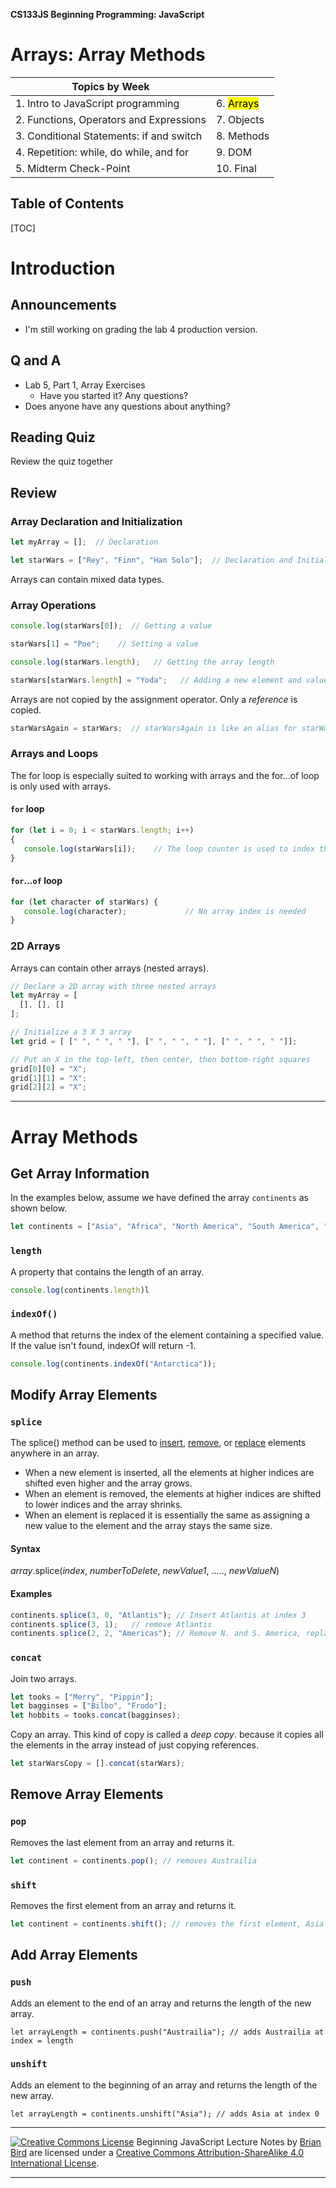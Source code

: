 

**CS133JS Beginning Programming: JavaScript**

<h1>Arrays: Array Methods</h1>


| Topics by Week                                       |            |
| ---------------------------------------------------- | ---------- |
| 1. Intro to JavaScript programming                   | 6. <mark> Arrays</mark>  |
| 2. Functions, Operators and Expressions              | 7. Objects |
| 3. Conditional Statements: if and switch             | 8. Methods |
| 4. Repetition: while, do while, and for | 9. DOM     |
| 5. Midterm Check-Point                               | 10. Final  |


<h2>Table of Contents</h2>

[TOC]

# Introduction

## Announcements

- I'm still working on grading the lab 4 production version. 

## Q and A

- Lab 5, Part 1, Array Exercises
  - Have you started it? Any questions?
- Does anyone have any questions about anything?

## Reading Quiz

Review the quiz together



## Review

### Array Declaration and Initialization

```javascript
let myArray = [];  // Declaration
```

```javascript
let starWars = ["Rey", "Finn", "Han Solo"];  // Declaration and Initialization
```

Arrays can contain mixed data types.

### Array Operations

```javascript
console.log(starWars[0]);  // Getting a value
```

```javascript
starWars[1] = "Poe";    // Setting a value
```

```javascript
console.log(starWars.length);   // Getting the array length
```

```javascript
starWars[starWars.length] = "Yoda";   // Adding a new element and value
```

Arrays are not copied by the assignment operator.  Only a *reference* is copied.

```javascript
starWarsAgain = starWars;  // starWarsAgain is like an alias for starWars
```



### Arrays and Loops

The for loop is especially suited to working with arrays and the for...of loop is only used with arrays.

#### `for` loop

```javascript
for (let i = 0; i < starWars.length; i++)
{
   console.log(starWars[i]);    // The loop counter is used to index the array
}
```

#### `for`...`of` loop

```javascript
for (let character of starWars) {
   console.log(character);             // No array index is needed
}
```



### 2D Arrays

Arrays can contain other arrays (nested arrays).

```javascript
// Declare a 2D array with three nested arrays
let myArray = [
  [], [], []
];
```

```javascript
// Initialize a 3 X 3 array
let grid = [ [" ", " ", " "], [" ", " ", " "], [" ", " ", " "]];

// Put an X in the top-left, then center, then bottom-right squares
grid[0][0] = "X";
grid[1][1] = "X";
grid[2][2] = "X";
```



------

# Array Methods

## Get Array Information

In the examples below, assume we have defined the array `continents` as shown below.

```javascript
let continents = ["Asia", "Africa", "North America", "South America", "Antarctica", "Europe", "Australia"];
```



### `length`

A property that contains the length of an array.

```javascript
console.log(continents.length)l
```



### `indexOf()`

A method that returns the index of the element containing a specified value.
If the value isn't found, indexOf will return -1.

```javascript
console.log(continents.indexOf("Antarctica"));
```



## Modify Array Elements
### `splice`

The splice() method can be used to <u>insert</u>, <u>remove</u>, or <u>replace</u> elements anywhere in an array.

- When a new element is inserted, all the elements at higher indices are shifted even higher and the array grows.
- When an element is removed, the elements at higher indices are shifted to lower indices and the array shrinks.
- When an element is replaced it is essentially the same as assigning a new value to the element and the array stays the same size.

#### Syntax

*array*.splice(*index*, *numberToDelete*, *newValue1*, ....., *newValueN*)

#### Examples

```javascript
continents.splice(3, 0, "Atlantis"); // Insert Atlantis at index 3
continents.splice(3, 1);   // remove Atlantis
continents.splice(2, 2, "Americas"); // Remove N. and S. America, replace with Americas
```



### `concat`

Join two arrays.

```javascript
let tooks = ["Merry", "Pippin"];
let bagginses = ["Bilbo", "Frodo"];
let hobbits = tooks.concat(bagginses);
```

Copy an array. This kind of copy is called a *deep copy*. because it copies all the elements in the array instead of just copying references.

```javascript
let starWarsCopy = [].concat(starWars);
```





## Remove Array Elements

### `pop`

Removes the last element from an array and returns it.

```javascript
let continent = continents.pop(); // removes Austrailia
```



### `shift`

Removes the first element from an array and returns it.

```javascript
let continent = continents.shift(); // removes the first element, Asia
```



## Add Array Elements

### `push`

Adds an element to the end of an array and returns the length of the new array.

```
let arrayLength = continents.push("Austrailia"); // adds Austrailia at index = length
```



### `unshift`

Adds an element to the beginning of an array and returns the length of the new array.

```
let arrayLength = continents.unshift("Asia"); // adds Asia at index 0
```



------

[![Creative Commons License](https://i.creativecommons.org/l/by-sa/4.0/88x31.png)](http://creativecommons.org/licenses/by-sa/4.0/) Beginning JavaScript Lecture Notes by [Brian Bird](https://profbird.online) are licensed under a [Creative Commons Attribution-ShareAlike 4.0 International License](http://creativecommons.org/licenses/by-sa/4.0/). 

------------